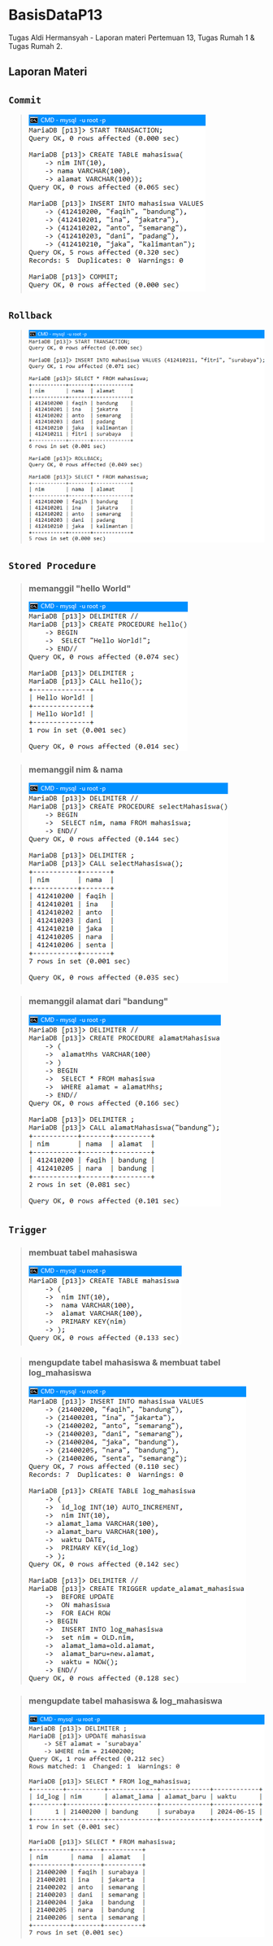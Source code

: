 # BasisDataP13
Tugas Aldi Hermansyah - Laporan materi Pertemuan 13, Tugas Rumah 1 & Tugas Rumah 2.

## Laporan Materi
## `Commit`
> <img src="/P13 - img/P13 - commit.png" img>

## `Rollback`
> <img src="/P13 - img/P13 - rollback.png" img>

## `Stored Procedure`
> ### memanggil "hello World"
> 
> <img src="/P13 - img/P13 - sp1.png" img>

> ### memanggil nim & nama
> 
> <img src="/P13 - img/P13 - sp2.png" img>

> ### memanggil alamat dari "bandung"
> <img src="/P13 - img/P13 - sp3.png" img>

## `Trigger`
> ### membuat tabel mahasiswa
> 
> <img src="/P13 - img/P13 - t1.png" img>

> ### mengupdate tabel mahasiswa & membuat tabel log_mahasiswa
> 
> <img src="/P13 - img/P13 - t2.png" img>

> ### mengupdate tabel mahasiswa & log_mahasiswa
> <img src="/P13 - img/P13 - t3.png" img>
